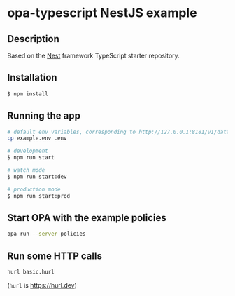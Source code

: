 # opa-typescript NestJS example

## Description

Based on the [Nest](https://github.com/nestjs/nest) framework TypeScript starter repository.

## Installation

```bash
$ npm install
```

## Running the app

```bash
# default env variables, corresponding to http://127.0.0.1:8181/v1/data/cats/allow
cp example.env .env

# development
$ npm run start

# watch mode
$ npm run start:dev

# production mode
$ npm run start:prod
```

## Start OPA with the example policies

```bash
opa run --server policies
```

## Run some HTTP calls

```bash
hurl basic.hurl
```

(`hurl` is https://hurl.dev)
